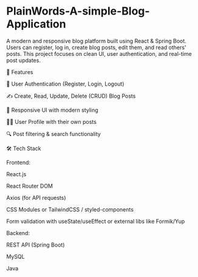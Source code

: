 # PlainWords-A-simple-Blog-Application
A modern and responsive blog platform built using React & Spring Boot. Users can register, log in, create blog posts, edit them, and read others' posts. This project focuses on clean UI, user authentication, and real-time post updates.

🚀 Features

🔐 User Authentication (Register, Login, Logout)

✍️ Create, Read, Update, Delete (CRUD) Blog Posts

📄 Responsive UI with modern styling

🙍‍♂️ User Profile with their own posts

🔍 Post filtering & search functionality

🛠️ Tech Stack

Frontend:

React.js

React Router DOM

Axios (for API requests)

CSS Modules or TailwindCSS / styled-components

Form validation with useState/useEffect or external libs like Formik/Yup

Backend:

REST API (Spring Boot)

MySQL 

Java
